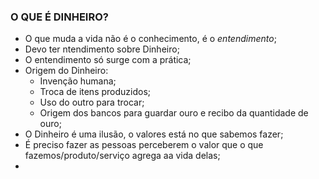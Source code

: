 ### O QUE É DINHEIRO?

- O que muda a vida não é o conhecimento, é o _entendimento_;
- Devo ter ntendimento sobre Dinheiro;
- O entendimento só surge com a prática;
- Origem do Dinheiro:
  - Invenção humana;
  - Troca de itens produzidos;
  - Uso do outro para trocar;
  - Origem dos bancos para guardar ouro e recibo da quantidade de ouro;
- O Dinheiro é uma ilusão, o valores está no que sabemos fazer;
- É preciso fazer as pessoas perceberem o valor que o que fazemos/produto/serviço agrega aa vida delas;
-

